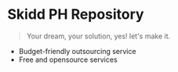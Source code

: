 # Skidd PH Repository

> Your dream, your solution, yes! let's make it.

 - Budget-friendly outsourcing service 
 - Free and opensource services
